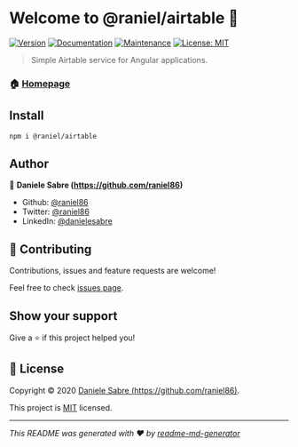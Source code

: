 
# Welcome to @raniel/airtable 👋
[![Version](https://img.shields.io/npm/v/@raniel/airtable.svg)](https://www.npmjs.com/package/@raniel/airtable)
[![Documentation](https://img.shields.io/badge/documentation-yes-brightgreen.svg)](https://github.com/raniel86/airtable#readme)
[![Maintenance](https://img.shields.io/badge/Maintained%3F-yes-green.svg)](https://github.com/raniel86/airtable/graphs/commit-activity)
[![License: MIT](https://img.shields.io/github/license/raniel86/airtable)](https://github.com/raniel86/airtable/blob/master/LICENSE)

> Simple Airtable service for Angular applications.

### 🏠 [Homepage](https://github.com/raniel86/airtable)

## Install

```sh
npm i @raniel/airtable
```

## Author

👤 **Daniele Sabre (https://github.com/raniel86)**

* Github: [@raniel86](https://github.com/raniel86)
* Twitter: [@raniel86](https://twitter.com/raniel86)
* LinkedIn: [@danielesabre](https://linkedin.com/in/danielesabre)

## 🤝 Contributing

Contributions, issues and feature requests are welcome!

Feel free to check [issues page](https://github.com/raniel86/airtable/issues).

## Show your support

Give a ⭐️ if this project helped you!


## 📝 License

Copyright © 2020 [Daniele Sabre (https://github.com/raniel86)](https://github.com/raniel86).

This project is [MIT](https://github.com/raniel86/airtable/blob/master/LICENSE) licensed.

***
_This README was generated with ❤️ by [readme-md-generator](https://github.com/kefranabg/readme-md-generator)_
